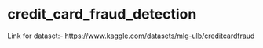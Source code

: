 # credit_card_fraud_detection
Link for dataset:-
https://www.kaggle.com/datasets/mlg-ulb/creditcardfraud
